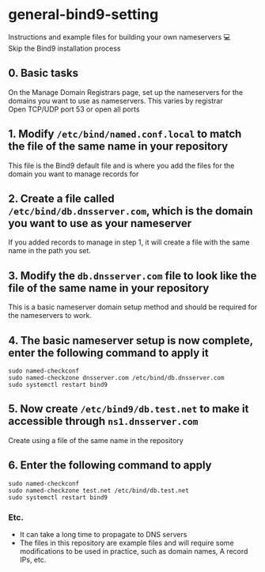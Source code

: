 # general-bind9-setting
Instructions and example files for building your own nameservers :computer: <br>
Skip the Bind9 installation process

## 0. Basic tasks
On the Manage Domain Registrars page, set up the nameservers for the domains you want to use as nameservers. This varies by registrar<br>
Open TCP/UDP port 53 or open all ports

## 1. Modify ```/etc/bind/named.conf.local``` to match the file of the same name in your repository
This file is the Bind9 default file and is where you add the files for the domain you want to manage records for

## 2. Create a file called ```/etc/bind/db.dnsserver.com```, which is the domain you want to use as your nameserver
If you added records to manage in step 1, it will create a file with the same name in the path you set.

## 3. Modify the ```db.dnsserver.com``` file to look like the file of the same name in your repository
This is a basic nameserver domain setup method and should be required for the nameservers to work.

## 4. The basic nameserver setup is now complete, enter the following command to apply it
```
sudo named-checkconf
sudo named-checkzone dnsserver.com /etc/bind/db.dnsserver.com
sudo systemctl restart bind9
```

## 5. Now create ```/etc/bind9/db.test.net``` to make it accessible through ```ns1.dnsserver.com```
Create using a file of the same name in the repository

## 6. Enter the following command to apply
```
sudo named-checkconf
sudo named-checkzone test.net /etc/bind/db.test.net
sudo systemctl restart bind9
```

### Etc.
* It can take a long time to propagate to DNS servers
* The files in this repository are example files and will require some modifications to be used in practice, such as domain names, A record IPs, etc.
